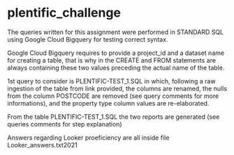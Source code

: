 # plentific_challenge
The queries written for this assignment were performed in STANDARD SQL using Google Cloud Bigquery for testing correct syntax.

Google Cloud Bigquery requires to provide a project_id and a dataset name for creating a table, that is why in the CREATE and FROM statements are always containing these two values preceding the actual name of the table.

1st query to consider is PLENTIFIC-TEST_1.SQL in which, following a raw ingestion of the table from link provided, the columns are renamed, the nulls from the column POSTCODE are removed (see query comments for more informations), and the property type column values are re-elaborated.

From the table PLENTIFIC-TEST_1.SQL the two reports are generated (see queries comments for step explanation)

Answers regarding Looker proeficiency are all inside file Looker_answers.txt2021
